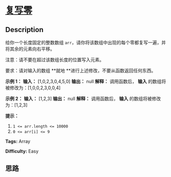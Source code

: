 # [复写零][title]

## Description

给你一个长度固定的整数数组 `arr`，请你将该数组中出现的每个零都复写一遍，并将其余的元素向右平移。

注意：请不要在超过该数组长度的位置写入元素。

要求：请对输入的数组  **就地  **进行上述修改，不要从函数返回任何东西。



**示例 1：**
            **输入：** [1,0,2,3,0,4,5,0]    **输出：** null    **解释：** 调用函数后， **输入** 的数组将被修改为：[1,0,0,2,3,0,0,4]    

**示例 2：**
            **输入：** [1,2,3]    **输出：** null    **解释：** 调用函数后， **输入** 的数组将被修改为：[1,2,3]    



**提示：**

  1. `1 <= arr.length <= 10000`
  2. `0 <= arr[i] <= 9`


**Tags:** Array

**Difficulty:** Easy

## 思路

[title]: https://leetcode-cn.com/problems/duplicate-zeros
